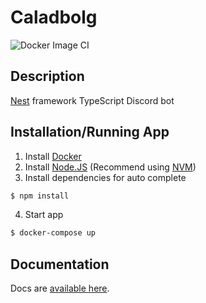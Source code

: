 # Caladbolg
![Docker Image CI](https://github.com/BitForger/caladbolg/workflows/Docker%20Image%20CI/badge.svg)


## Description

[Nest](https://github.com/nestjs/nest) framework TypeScript Discord bot

## Installation/Running App

1. Install [Docker](https://www.docker.com/)
2. Install [Node.JS](https://nodejs.org/) (Recommend using [NVM](https://github.com/nvm-sh/nvm#installing-and-updating))
3. Install dependencies for auto complete
```bash
$ npm install
```
4. Start app
```bash
$ docker-compose up
```

## Documentation

Docs are [available here](https://docs.nestjs.com).
